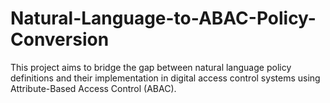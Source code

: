 # Natural-Language-to-ABAC-Policy-Conversion
This project aims to bridge the gap between natural language policy definitions and their implementation in digital access control systems using Attribute-Based Access Control (ABAC).
